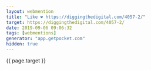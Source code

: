 ```yaml
---
layout: webmention
title: "Like ❤️ https://diggingthedigital.com/4057-2/"
target: https://diggingthedigital.com/4057-2/
date: 2019-09-06 09:06:32
tags: [webmentions]
generator: "app.getpocket.com"
hidden: true
---
```


{{ page.target }}

